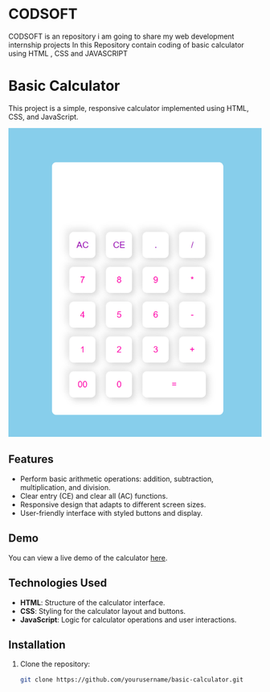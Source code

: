 # CODSOFT
CODSOFT is an repository i am going to share my web development internship projects 
In this Repository contain coding of basic calculator using HTML , CSS  and JAVASCRIPT 
# Basic Calculator

This project is a simple, responsive calculator implemented using HTML, CSS, and JavaScript.

![Calculator Screenshot](screenshot.png)

## Features

- Perform basic arithmetic operations: addition, subtraction, multiplication, and division.
- Clear entry (CE) and clear all (AC) functions.
- Responsive design that adapts to different screen sizes.
- User-friendly interface with styled buttons and display.

## Demo

You can view a live demo of the calculator [here](https://yourusername.github.io/basic-calculator).

## Technologies Used

- **HTML**: Structure of the calculator interface.
- **CSS**: Styling for the calculator layout and buttons.
- **JavaScript**: Logic for calculator operations and user interactions.

## Installation

1. Clone the repository:
   ```bash
   git clone https://github.com/yourusername/basic-calculator.git
